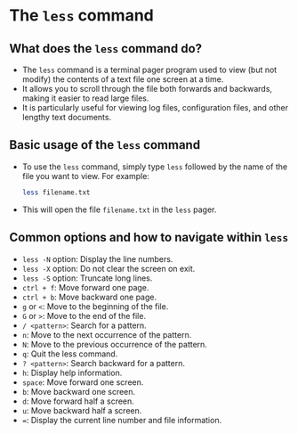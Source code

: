 # The `less` command

## What does the `less` command do?

- The `less` command is a terminal pager program used to view (but not modify) the contents of a text file one screen at a time.
- It allows you to scroll through the file both forwards and backwards, making it easier to read large files.
- It is particularly useful for viewing log files, configuration files, and other lengthy text documents.

## Basic usage of the `less` command

- To use the `less` command, simply type `less` followed by the name of the file you want to view. For example:

  ```bash
  less filename.txt
  ```

- This will open the file `filename.txt` in the `less` pager.

## Common options and how to navigate within `less`

- `less -N` option: Display the line numbers.
- `less -X` option: Do not clear the screen on exit.
- `less -S` option: Truncate long lines.
- `ctrl + f`: Move forward one page.
- `ctrl + b`: Move backward one page.
- `g` or `<`: Move to the beginning of the file.
- `G` or `>`: Move to the end of the file.
- `/ <pattern>`: Search for a pattern.
- `n`: Move to the next occurrence of the pattern.
- `N`: Move to the previous occurrence of the pattern.
- `q`: Quit the less command.
- `? <pattern>`: Search backward for a pattern.
- `h`: Display help information.
- `space`: Move forward one screen.
- `b`: Move backward one screen.
- `d`: Move forward half a screen.
- `u`: Move backward half a screen.
- `=`: Display the current line number and file information.
